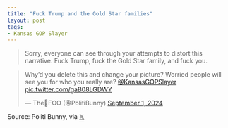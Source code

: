 ```yaml
---
title: "Fuck Trump and the Gold Star families"
layout: post
tags:
- Kansas GOP Slayer
---
```


> Sorry, everyone can see through your attempts to distort this narrative. Fuck Trump, fuck the Gold Star family, and fuck you.

<blockquote class="twitter-tweet"><p lang="en" dir="ltr">Why’d you delete this and change your picture? Worried people will see you for who you really are? <a href="https://twitter.com/KansasGOPSlayer?ref_src=twsrc%5Etfw">@KansasGOPSlayer</a> <a href="https://t.co/gaB08LGDWY">pic.twitter.com/gaB08LGDWY</a></p>&mdash; The🐰FOO (@PolitiBunny) <a href="https://twitter.com/PolitiBunny/status/1830392517243592797?ref_src=twsrc%5Etfw">September 1, 2024</a></blockquote> <script async src="https://platform.twitter.com/widgets.js" charset="utf-8"></script>

Source: Politi Bunny, via [𝕏](https://x.com)
